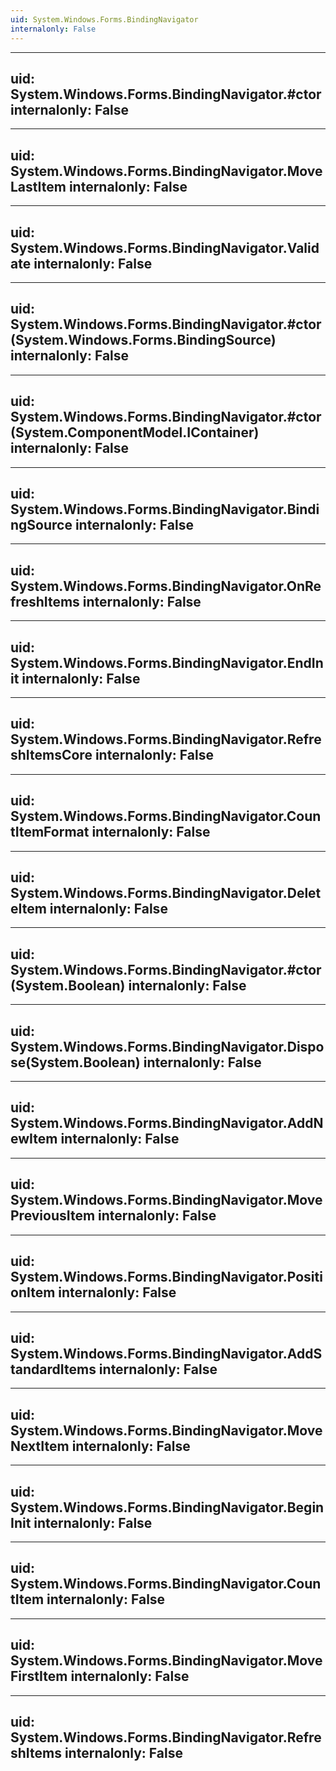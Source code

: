 ```yaml
---
uid: System.Windows.Forms.BindingNavigator
internalonly: False
---
```


---
uid: System.Windows.Forms.BindingNavigator.#ctor
internalonly: False
---

---
uid: System.Windows.Forms.BindingNavigator.MoveLastItem
internalonly: False
---

---
uid: System.Windows.Forms.BindingNavigator.Validate
internalonly: False
---

---
uid: System.Windows.Forms.BindingNavigator.#ctor(System.Windows.Forms.BindingSource)
internalonly: False
---

---
uid: System.Windows.Forms.BindingNavigator.#ctor(System.ComponentModel.IContainer)
internalonly: False
---

---
uid: System.Windows.Forms.BindingNavigator.BindingSource
internalonly: False
---

---
uid: System.Windows.Forms.BindingNavigator.OnRefreshItems
internalonly: False
---

---
uid: System.Windows.Forms.BindingNavigator.EndInit
internalonly: False
---

---
uid: System.Windows.Forms.BindingNavigator.RefreshItemsCore
internalonly: False
---

---
uid: System.Windows.Forms.BindingNavigator.CountItemFormat
internalonly: False
---

---
uid: System.Windows.Forms.BindingNavigator.DeleteItem
internalonly: False
---

---
uid: System.Windows.Forms.BindingNavigator.#ctor(System.Boolean)
internalonly: False
---

---
uid: System.Windows.Forms.BindingNavigator.Dispose(System.Boolean)
internalonly: False
---

---
uid: System.Windows.Forms.BindingNavigator.AddNewItem
internalonly: False
---

---
uid: System.Windows.Forms.BindingNavigator.MovePreviousItem
internalonly: False
---

---
uid: System.Windows.Forms.BindingNavigator.PositionItem
internalonly: False
---

---
uid: System.Windows.Forms.BindingNavigator.AddStandardItems
internalonly: False
---

---
uid: System.Windows.Forms.BindingNavigator.MoveNextItem
internalonly: False
---

---
uid: System.Windows.Forms.BindingNavigator.BeginInit
internalonly: False
---

---
uid: System.Windows.Forms.BindingNavigator.CountItem
internalonly: False
---

---
uid: System.Windows.Forms.BindingNavigator.MoveFirstItem
internalonly: False
---

---
uid: System.Windows.Forms.BindingNavigator.RefreshItems
internalonly: False
---
